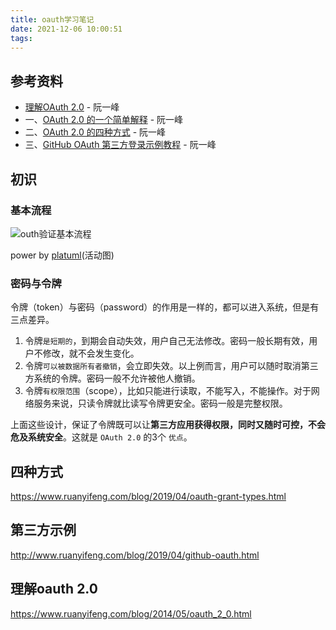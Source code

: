 ```yaml
---
title: oauth学习笔记
date: 2021-12-06 10:00:51
tags:
---
```


## 参考资料

* [理解OAuth 2.0](https://www.ruanyifeng.com/blog/2014/05/oauth_2_0.html) - 阮一峰
* 一、[OAuth 2.0 的一个简单解释](https://www.ruanyifeng.com/blog/2019/04/oauth_design.html) - 阮一峰
* 二、[OAuth 2.0 的四种方式](https://www.ruanyifeng.com/blog/2019/04/oauth-grant-types.html) - 阮一峰
* 三、[GitHub OAuth 第三方登录示例教程](http://www.ruanyifeng.com/blog/2019/04/github-oauth.html) - 阮一峰

## 初识

### 基本流程

![outh验证基本流程](http://www.plantuml.com/plantuml/png/SoWkIImgAStDuIh9BCb9jLB8Bot9UBcgvyNwngVpTpsRi-RPriRdAxgvk6gUhrdpP4Vdisaxds_U_Npt_1eki4ukg-TJDhzOl_rPNyUpkStMN3NAZdabcOMbgU4PcIMfDKztJNa-PGLCXzMplgLF-wU3b6ziikQoWZ0GMjFpSr9gWEgVTMol0HgySDsBTKlWYfzsjBrixGMgV3bpWZKNYibmnH1PkE8dkvSyx-onHd8xmYLJjZtjs01JK5oINy3ba9gN0Wm80000)

power by [platuml](https://plantuml.com/zh/activity-diagram-beta)(活动图)

### 密码与令牌

令牌（token）与密码（password）的作用是一样的，都可以进入系统，但是有三点差异。

1. 令牌`是短期的`，到期会自动失效，用户自己无法修改。密码一般长期有效，用户不修改，就不会发生变化。
2. 令牌`可以被数据所有者撤销`，会立即失效。以上例而言，用户可以随时取消第三方系统的令牌。密码一般不允许被他人撤销。
3. 令牌`有权限范围`（scope），比如只能进行读取，不能写入，不能操作。对于网络服务来说，只读令牌就比读写令牌更安全。密码一般是完整权限。

上面这些设计，保证了令牌既可以让**第三方应用获得权限，同时又随时可控，不会危及系统安全**。这就是 `OAuth 2.0` 的3个 `优点`。

## 四种方式

<https://www.ruanyifeng.com/blog/2019/04/oauth-grant-types.html>

## 第三方示例

<http://www.ruanyifeng.com/blog/2019/04/github-oauth.html>

## 理解oauth 2.0

<https://www.ruanyifeng.com/blog/2014/05/oauth_2_0.html>

